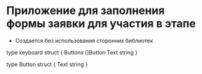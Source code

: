  # Приложение для заполнения формы заявки для участия в этапе
* Создается без использования сторонних библиотек

type keyboard struct {
Buttons []Button
Text string
}

type Button struct {
Text string
}